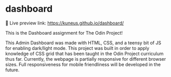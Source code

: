 # dashboard

🔗 Live preview link:  https://kuneus.github.io/dashboard/

This is the Dashboard assignment for The Odin Project! 

This Admin Dashboard was made with HTML, CSS, and a teensy bit of JS for enabling dark/light mode. This project was built in order to apply knowledge of CSS grid that has been taught in the Odin Project curriculum thus far. Currently, the webpage is partially responsive for different browser sizes. Full responsiveness for mobile friendliness will be developed in the future.